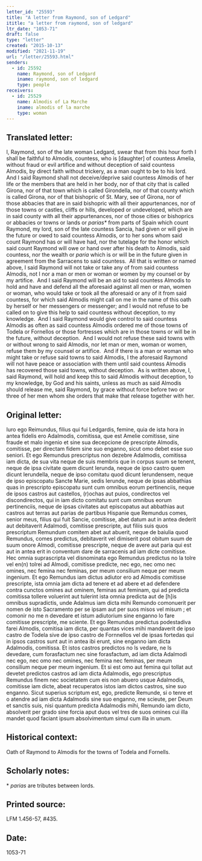 ```yaml
---
letter_id: "25593"
title: "A letter from Raymond, son of Ledgard"
ititle: "a letter from raymond, son of ledgard"
ltr_date: "1053-71"
draft: false
type: "letter"
created: "2015-10-13"
modified: "2021-11-19"
url: "/letter/25593.html"
senders:
  - id: 25592
    name: Raymond, son of Ledgard
    iname: raymond, son of ledgard
    type: people
receivers:
  - id: 25529
    name: Almodis of La Marche
    iname: almodis of la marche
    type: woman
---
```

<h2> Translated letter:</h2><p>I, Raymond, son of the late woman Ledgard, swear that from this hour forth I shall be faithful to Almodis, countess, who is [daughter] of countess Amelia, without fraud or evil artifice and without deception of said countess Almodis, by direct faith without trickery, as a man ought to be to his lord.&nbsp; And I said Raymond shall not deceive/deprive said countess Almodis of her life or the members that are held in her body, nor of that city that is called Girona, nor of that town which is called Girondella, nor of that county which is called Girona, nor of that bishopric of St. Mary, see of Girona, nor of those abbacies that are in said bishopric with all their appurtenances, nor of those towns or castles, cliffs or hills, developed or undeveloped, which are in said county with all their appurtenances, nor of those cities or bishoprics or abbacies or towns or lands or <i>parias*</i> from parts of Spain which count Raymond, my lord, son of the late countess Sancia, had given or will give in the future or owed to said countess Almodis, or to her sons whom said count Raymond has or will have had, nor the tutelage for the honor which said count Raymond will owe or hand over after his death to Almodis, said countess, nor the wealth or <i>paria</i> which is or will be in the future given in agreement from the Sarracens to said countess.&nbsp; All that is written or named above, I said Raymond will not take or take any of from said countess Almodis, not I nor a man or men or woman or women by my counsel or by my artifice.&nbsp; And I said Raymond will be an aid to said countess Almodis to hold and have and defend all the aforesaid against all men or man, women or woman, who would take or took all the aforesaid or any of it from said countess, for which said Almodis might call on me in the name of this oath by herself or her messengers or messenger; and I would not refuse to be called on to give this help to said countess without deception, to my knowledge.&nbsp; And I said Raymond would give control to said countess Almodis as often as said countess Almodis ordered me of those towns of Todela or Fornellos or those fortresses which are in those towns or will be in the future, without deception.&nbsp; And I would not refuse these said towns with or without wrong to said Almodis, nor let man or men, woman or women, refuse them by my counsel or artifice.&nbsp; And if there is a man or woman who might take or refuse said towns to said Almodis, I the aforesaid Raymond will not have peace or association with them until said countess Almodis has recovered those said towns, without deception.&nbsp; As is written above, I, said Raymond, will hold and keep this to said Almodis without deception, to my knowledge, by God and his saints, unless as much as said Almodis should release me, said Raymond, by grace without force before two or three of her men whom she orders that make that release together with her.</p><h2 class="mt-4"> Original letter:</h2><p>Iuro ego Reimundus, filius qui fui Ledgardis, femine, quia de ista hora in antea fidelis ero Adalmodis, comitissa, que est Amelie comitisse, sine fraude et malo ingenio et sine sua decepcione de prescripte Almodis, comitisse, per directam fidem sine suo enganno, sicut omo debet esse suo seniori. Et ego Remundus prescriptus non dezebre Adalmodis, co­mitissa iam dicta, de sua vita neque de suis membris que in corpus suum se tenent, neque de ipsa civitate quem dicunt Ierunda, neque de ipso castro quem dicunt Ierundella, neque de ipso comitatu quod dicunt Ierundensem, neque de ipso episcopatu Sancte Marie, sedis Ierunde, neque de ipsas abbathias quas in prescripto episcopatu sunt cum omnibus eorum pertinenciis, neque de ipsos castros aut castellos, (r)ochas aut puios, condirectos vel discondirectos, qui in iam dicto comitatu sunt cum omnibus eorum pertinenciis, neque de ipsas civitates aut episcopatus aut abbathias aut castros aut terras aut parias de partibus Hispanie que Remundus comes, senior meus, filius qui fuit Sancie, comitisse, abet datum aut in antea dederit aut debitaverit Adalmodi, comitisse prescripte, aut filiis suis quos prescriptum Remundum comitem abet aut abuerit, neque de baiulia quod Remundus, comes predictus, debitaverit vel dimiserit post obitum suum de suum onore Almodi, comitisse prescripte, neque de avere aut paria qui est aut in antea erit in conventum dare de sarracenis ad iam dicte comitisse. Hec omnia suprascripta vel disnominata ego Remundus predictus no la tolre vel en(n) tolrei ad Almodi, comitisse predicte, nec ego, nec omo nec omines, nec femina nec feminas, per meum consilium neque per meum ingenium. Et ego Remundus iam dictus adiutor ero ad Almodis comitisse prescripte, ista omnia jam dicta ad tenere et ad abere et ad defendere contra cunctos omines aut ominem, feminas aut feminam, qui ad predicta comitissa tollere voluerint aut tulerint ista omnia predicta aut de [h]is omnibus supradictis, unde Adalmus iam dicta mihi Remundo comonuerit per nomen de isto Sacra­mento per se ipsam aut per suos misos vel misum ; et comonir no me n devedare et istum adiutorium sine enganno lo fare comitisse prescripte, me sciente. Et ego Remundus predictus podestadiva farei Almodis, comitisa iam dicta, per quantas vices mihi mandaverit de ipso castro de Todela sive de ipso castro de Fornnellos vel de ipsas fortedas qui in ipsos castros sunt aut in antea ibi erunt, sine enganno iam dicta Adalmodis, comitissa. Et istos castros predictos no ls vedare, ne ls devedare, cum forasfactum nec sine forasfactum, ad iam dicta Adalmodi nec ego, nec omo nec omines, nec femina nec feminas, per meum consilium neque per meum ingenium. Et si est omo aut femina qui tollat aut devetet predictos castros ad iam dicta Adalmodis, ego prescriptus Remundus finem nec societatem cum eis non abuero usque Adalmodis, comitisse iam dicte, abeat recuperatos istos iam dictos castros, sine suo enganno. Sicut superius scriptum est, ego, predicte Remunde, si o tenre et o atendre ad iam dicta Adalmodis sine suo enganno, me scieute, per Deum et sanctis suis, nisi quantum predicta Adalmodis mihi, Remundo iam dicto, absolverit per grado sine forcia aput duos vel tres de suos omines cui illa mandet quod faciant ipsum absolvimentum simul cum illa in unum.</p><h2 class="mt-4"> Historical context:</h2><p>Oath of Raymond to Almodis for the towns of Todela and Fornells.</p><h2 class="mt-4"> Scholarly notes:</h2><p>*<i> parias </i>are tributes between lords.</p><h2 class="mt-4"> Printed source:</h2><p>LFM 1.456-57, #435. &nbsp;</p><h2 class="mt-4"> Date:</h2>1053-71